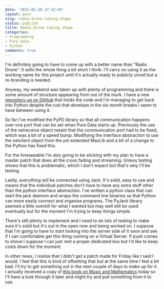 ```yaml
---
date: '2011-01-10 17:32:44'
layout: post
slug: radio-drone-taking-shape
status: publish
title: Radio Drone taking shape
categories:
- Programming
- Pure Data
- Python
comments: true
---
```


I'm definitely going to have to come up with a better name than "Radio Drone". It sells the whole thing a bit short I think. I'll carry on using it as the working name for this project until it's actually ready to publicly unveil but a re-branding is needed.

Anyway, my weekend was taken up with plenty of programming and there is some amount of structure appearing from out of the murk. I have a new [repository up on GitHub](https://github.com/rumblesan/Radio-PD) that holds the code and I'm managing to get back into Python despite the rust that develops in the six month breaks I seem to have between using it.



So far I've modified the PyPD library so that all communication happens over one port that can be set when Pure Data starts up. Previously the use of the netreceive object meant that the communication port had to be fixed, which was a bit of a speed bump. Modifying the interface abstraction to use the netclient object from the pd-extended MaxLib and a bit of a change to the Python has fixed this.

For the foreseeable I'm also going to be sticking with my plan to have a master patch that does all the cross fading and streaming. Unless testing shows that this is problematic, which I don't expect but that's why I'll be testing.

Lastly, everything will be connected using Jack. It's solid, easy to use and means that the individual patches don't have to have any extra stuff other than the python interface abstraction. I've written a python class that can start the jack daemon and wraps the command line binaries so that Python can more easily connect and organise programs. The PyJack library seemed a little overkill for what I wanted but may well still be used eventually but for the moment I'm trying to keep things simple.

There's still plenty to implement and I need to do lots of testing to make sure it's solid but it's out in the open now and being worked on. I suppose that I'm going to have to start looking into the server side of it soon and see if I can comfortable get this thing running on a Virtual Server. If push comes to shove I suppose I can just rent a proper dedicated box but I'd like to keep costs down for the moment.

In other news, I realise that I didn't get a patch made for Friday like I said I would. I feel that this is kind of offsetting that but at the same time I feel a bit bad. I'll try to get something out in the next couple of days to make up for it. I actually received a copy of [this book on Music and Mathematics](http://www.amazon.co.uk/gp/product/0199298939/ref=oss_product) today so I'll have a look through it later and might try and pull something from it to use.
